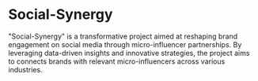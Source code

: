 # Social-Synergy
"Social-Synergy" is a transformative project aimed at reshaping brand engagement on social media through micro-influencer partnerships. By leveraging data-driven insights and innovative strategies, the project aims to connects brands with relevant micro-influencers across various industries. 
